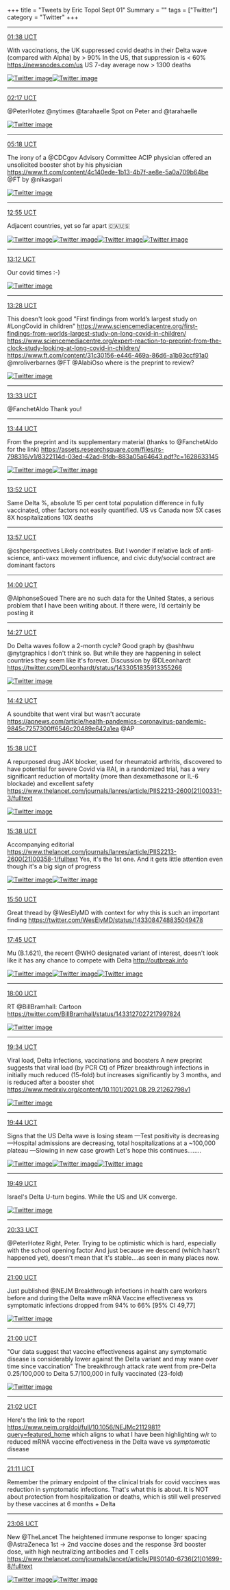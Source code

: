 +++
title = "Tweets by Eric Topol Sept 01"
Summary = ""
tags = ["Twitter"]
category = "Twitter"
+++


---

<a href="https://twitter.com/erictopol/status/1432880624042274822" target="_blank" rel="noreferer">01:38 UCT</a>

With vaccinations, the UK suppressed covid deaths in their Delta wave (compared with Alpha) by &gt; 90%
In the US, that suppression is &lt; 60%
https://newsnodes.com/us
US 7-day average now &gt; 1300 deaths 

<a href="E-KdO91UcAAq-Yp.jpg"  ><img src="E-KdO91UcAAq-Yp.jpg" alt="Twitter image" ></img></a><a href="E-Kcm-tUUAECLLy.jpg"  ><img src="E-Kcm-tUUAECLLy.jpg" alt="Twitter image" ></img></a>

---

<a href="https://twitter.com/erictopol/status/1432890285353099269" target="_blank" rel="noreferer">02:17 UCT</a>

@PeterHotez @nytimes @tarahaelle Spot on Peter and @tarahaelle 

<a href="E-Kl_usUUAAuHMn.jpg"  ><img src="E-Kl_usUUAAuHMn.jpg" alt="Twitter image" ></img></a>

---

<a href="https://twitter.com/erictopol/status/1432935856772300804" target="_blank" rel="noreferer">05:18 UCT</a>

The irony of a @CDCgov Advisory Committee ACIP physician offered an unsolicited booster shot by his physician
https://www.ft.com/content/4c140ede-1b13-4b7f-ae8e-5a0a709b64be @FT by @nikasgari 

<a href="E-LOyUkVkAYpBmR.jpg"  ><img src="E-LOyUkVkAYpBmR.jpg" alt="Twitter image" ></img></a>

---

<a href="https://twitter.com/erictopol/status/1433050779657506825" target="_blank" rel="noreferer">12:55 UCT</a>

Adjacent countries, yet so far apart
🇨🇦🇺🇸 

<a href="E-LT68SVEAIwmKd.jpg"  ><img src="E-LT68SVEAIwmKd.jpg" alt="Twitter image" ></img></a><a href="E-LTkK1VQAoJZe0.jpg"  ><img src="E-LTkK1VQAoJZe0.jpg" alt="Twitter image" ></img></a><a href="E-LTmddVQAIBsYk.jpg"  ><img src="E-LTmddVQAIBsYk.jpg" alt="Twitter image" ></img></a><a href="E-LTp1IUUAMesgk.jpg"  ><img src="E-LTp1IUUAMesgk.jpg" alt="Twitter image" ></img></a>

---

<a href="https://twitter.com/erictopol/status/1433055144845844481" target="_blank" rel="noreferer">13:12 UCT</a>

Our covid times :-) 

<a href="E-M78VGVUAAO6D6.jpg"  ><img src="E-M78VGVUAAO6D6.jpg" alt="Twitter image" ></img></a>

---

<a href="https://twitter.com/erictopol/status/1433059147138748419" target="_blank" rel="noreferer">13:28 UCT</a>

This doesn't look good
"First findings from world’s largest study on #LongCovid  in children" 
https://www.sciencemediacentre.org/first-findings-from-worlds-largest-study-on-long-covid-in-children/
https://www.sciencemediacentre.org/expert-reaction-to-preprint-from-the-clock-study-looking-at-long-covid-in-children/
https://www.ft.com/content/31c30156-e446-469a-86d6-a1b93ccf91a0  @mroliverbarnes @FT @AlabiOso where is the preprint to review? 

<a href="E-M_DYZVUAY2kay.jpg"  ><img src="E-M_DYZVUAY2kay.jpg" alt="Twitter image" ></img></a>

---

<a href="https://twitter.com/erictopol/status/1433060471054028805" target="_blank" rel="noreferer">13:33 UCT</a>

@FanchetAldo Thank you!



---

<a href="https://twitter.com/erictopol/status/1433063291979399171" target="_blank" rel="noreferer">13:44 UCT</a>

From the preprint and its supplementary material (thanks to @FanchetAldo for the link)
https://assets.researchsquare.com/files/rs-798316/v1/8322114d-03ed-42ad-8fdb-883a05a64643.pdf?c=1628633145 

<a href="E-NDEFBVgAMAZlN.png"  ><img src="E-NDEFBVgAMAZlN.png" alt="Twitter image" ></img></a><a href="E-NDG1IVIAEUOb1.jpg"  ><img src="E-NDG1IVIAEUOb1.jpg" alt="Twitter image" ></img></a>

---

<a href="https://twitter.com/erictopol/status/1433065133136248836" target="_blank" rel="noreferer">13:52 UCT</a>

Same Delta %, absolute 15 per cent total population difference in fully vaccinated, other factors not easily quantified.
US vs Canada now
5X cases
8X hospitalizations
10X deaths



---

<a href="https://twitter.com/erictopol/status/1433066410633154560" target="_blank" rel="noreferer">13:57 UCT</a>

@cshperspectives Likely contributes. But I wonder if relative lack of anti-science, anti-vaxx movement influence, and civic duty/social contract are dominant factors



---

<a href="https://twitter.com/erictopol/status/1433067189444046848" target="_blank" rel="noreferer">14:00 UCT</a>

@AlphonseSoued There are no such data for the United States, a serious problem that I have been writing about. If there were, I’d certainly be posting it



---

<a href="https://twitter.com/erictopol/status/1433074082665304077" target="_blank" rel="noreferer">14:27 UCT</a>

Do Delta waves follow a 2-month cycle? 
Good graph by @ashhwu @nytgraphics 
I don't think so. But while they are happening in select countries they seem like it's forever.
Discussion by @DLeonhardt 
https://twitter.com/DLeonhardt/status/1433051835913355266 

<a href="E-NM9N-VkAMgJqk.jpg"  ><img src="E-NM9N-VkAMgJqk.jpg" alt="Twitter image" ></img></a>

---

<a href="https://twitter.com/erictopol/status/1433077932793077766" target="_blank" rel="noreferer">14:42 UCT</a>

A soundbite that went viral but wasn't accurate
https://apnews.com/article/health-pandemics-coronavirus-pandemic-9845c7257300ff6546c20489e642a1ea @AP



---

<a href="https://twitter.com/erictopol/status/1433092000274739205" target="_blank" rel="noreferer">15:38 UCT</a>

A repurposed drug JAK blocker, used for rheumatoid arthritis, discovered to have potential for severe Covid via #AI, in a randomized trial, has a very significant reduction of mortality (more than dexamethasone or IL-6 blockade) and excellent safety
https://www.thelancet.com/journals/lanres/article/PIIS2213-2600(21)00331-3/fulltext 

<a href="E-NdI_sUUAELupq.jpg"  ><img src="E-NdI_sUUAELupq.jpg" alt="Twitter image" ></img></a>

---

<a href="https://twitter.com/erictopol/status/1433092007941996548" target="_blank" rel="noreferer">15:38 UCT</a>

Accompanying editorial
https://www.thelancet.com/journals/lanres/article/PIIS2213-2600(21)00358-1/fulltext
Yes, it's the 1st one.
And it gets little attention even though it's a big sign of progress 

<a href="E-NdXwyUYAg9IB4.jpg"  ><img src="E-NdXwyUYAg9IB4.jpg" alt="Twitter image" ></img></a><a href="E-NdZVsVgAAsARl.jpg"  ><img src="E-NdZVsVgAAsARl.jpg" alt="Twitter image" ></img></a>

---

<a href="https://twitter.com/erictopol/status/1433094800316657667" target="_blank" rel="noreferer">15:50 UCT</a>

Great thread by @WesElyMD with context for why this is such an important finding 
https://twitter.com/WesElyMD/status/1433084748835049478



---

<a href="https://twitter.com/erictopol/status/1433123855778729986" target="_blank" rel="noreferer">17:45 UCT</a>

Mu (B.1.621), the recent @WHO designated variant of interest, doesn't look like it has any chance to compete with Delta
http://outbreak.info 

<a href="E-N6X_YVEAAJ2DL.jpg"  ><img src="E-N6X_YVEAAJ2DL.jpg" alt="Twitter image" ></img></a><a href="E-N6ZOuUcAEVhsq.jpg"  ><img src="E-N6ZOuUcAEVhsq.jpg" alt="Twitter image" ></img></a><a href="E-N6asGVcAUG_YW.jpg"  ><img src="E-N6asGVcAUG_YW.jpg" alt="Twitter image" ></img></a>

---

<a href="https://twitter.com/erictopol/status/1433127686050701315" target="_blank" rel="noreferer">18:00 UCT</a>

RT @BillBramhall: Cartoon https://twitter.com/BillBramhall/status/1433127027217997824

<a href="E-N9bkaWYAQtDjT.jpg"  ><img src="E-N9bkaWYAQtDjT.jpg" alt="Twitter image" ></img></a>

---

<a href="https://twitter.com/erictopol/status/1433151366520721412" target="_blank" rel="noreferer">19:34 UCT</a>

Viral load, Delta infections, vaccinations and boosters
A new preprint suggests that viral load (by PCR Ct) of Pfizer breakthrough infections in initially much reduced (15-fold) but increases significantly by 3 months, and is reduced after a booster shot 
https://www.medrxiv.org/content/10.1101/2021.08.29.21262798v1 

<a href="E-OSwykUYAI9MgN.png"  ><img src="E-OSwykUYAI9MgN.png" alt="Twitter image" ></img></a>

---

<a href="https://twitter.com/erictopol/status/1433153861166845952" target="_blank" rel="noreferer">19:44 UCT</a>

Signs that the US Delta wave is losing steam
—Test positivity is decreasing
—Hospital admissions are decreasing, total hospitalizations at  a ~100,000 plateau
—Slowing in new case growth
Let's hope this continues........ 

<a href="E-OU8p_VEAAoPgL.jpg"  ><img src="E-OU8p_VEAAoPgL.jpg" alt="Twitter image" ></img></a><a href="E-OVTKAVkAEgE2r.jpg"  ><img src="E-OVTKAVkAEgE2r.jpg" alt="Twitter image" ></img></a><a href="E-OVf3tVgAYwd_s.jpg"  ><img src="E-OVf3tVgAYwd_s.jpg" alt="Twitter image" ></img></a>

---

<a href="https://twitter.com/erictopol/status/1433155147501162497" target="_blank" rel="noreferer">19:49 UCT</a>

Israel's Delta U-turn begins.
While the US and UK converge. 

<a href="E-OW3dDVIAEBkFz.jpg"  ><img src="E-OW3dDVIAEBkFz.jpg" alt="Twitter image" ></img></a>

---

<a href="https://twitter.com/erictopol/status/1433166062225395713" target="_blank" rel="noreferer">20:33 UCT</a>

@PeterHotez Right, Peter. Trying to be optimistic which is hard, especially with the school opening factor And just because we descend (which hasn't happened yet), doesn't mean that it's stable....as seen in many places now.



---

<a href="https://twitter.com/erictopol/status/1433172826819813376" target="_blank" rel="noreferer">21:00 UCT</a>

Just published @NEJM
Breakthrough infections in health care workers before and during the Delta wave
mRNA Vaccine effectiveness vs symptomatic infections dropped from 94% to 66% [95% CI 49,77] 

<a href="E-OiCAMWEAYfa4H.jpg"  ><img src="E-OiCAMWEAYfa4H.jpg" alt="Twitter image" ></img></a>

---

<a href="https://twitter.com/erictopol/status/1433172836315717636" target="_blank" rel="noreferer">21:00 UCT</a>

"Our data suggest that vaccine effectiveness against any symptomatic disease is considerably lower against the Delta variant and may wane over time since vaccination"
The breakthrough attack rate went from pre-Delta 0.25/100,000 to Delta 5.7/100,000 in fully vaccinated (23-fold) 

<a href="E-OjlpnWUAg6z5_.jpg"  ><img src="E-OjlpnWUAg6z5_.jpg" alt="Twitter image" ></img></a>

---

<a href="https://twitter.com/erictopol/status/1433173437380501509" target="_blank" rel="noreferer">21:02 UCT</a>

Here's the link to the report
https://www.nejm.org/doi/full/10.1056/NEJMc2112981?query=featured_home
which aligns to what I have been highlighting w/r to reduced mRNA vaccine effectiveness in the Delta wave vs *symptomatic* disease



---

<a href="https://twitter.com/erictopol/status/1433175607198818304" target="_blank" rel="noreferer">21:11 UCT</a>

Remember the primary endpoint of the clinical trials for covid vaccines was reduction in symptomatic infections. That's what this is about.
It is NOT about protection from hospitalization or deaths, which is still well preserved by these vaccines at 6 months + Delta



---

<a href="https://twitter.com/erictopol/status/1433205137984540679" target="_blank" rel="noreferer">23:08 UCT</a>

New @TheLancet 
The heightened immune response to longer spacing @AstraZeneca 1st -&gt; 2nd vaccine doses and the response 3rd booster dose, with high neutralizing antibodies and T cells
https://www.thelancet.com/journals/lancet/article/PIIS0140-6736(21)01699-8/fulltext 

<a href="E-PD2HAUUAA1nBo.jpg"  ><img src="E-PD2HAUUAA1nBo.jpg" alt="Twitter image" ></img></a><a href="E-PD4APVcAcPjcJ.jpg"  ><img src="E-PD4APVcAcPjcJ.jpg" alt="Twitter image" ></img></a>